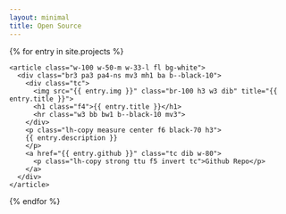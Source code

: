 ```yaml
---
layout: minimal
title: Open Source
---
```


<section class="pa0 center cf border-box tc mw7">
  {% for entry in site.projects %}
    
    <article class="w-100 w-50-m w-33-l fl bg-white">
      <div class="br3 pa3 pa4-ns mv3 mh1 ba b--black-10">
        <div class="tc">
          <img src="{{ entry.img }}" class="br-100 h3 w3 dib" title="{{ entry.title }}">
          <h1 class="f4">{{ entry.title }}</h1>
          <hr class="w3 bb bw1 b--black-10 mv3">
        </div>
        <p class="lh-copy measure center f6 black-70 h3">
        {{ entry.description }}
        </p>
        <a href="{{ entry.github }}" class="tc dib w-80">
          <p class="lh-copy strong ttu f5 invert tc">Github Repo</p>
        </a>
      </div>
    </article>
    
  {% endfor %}
</section>
